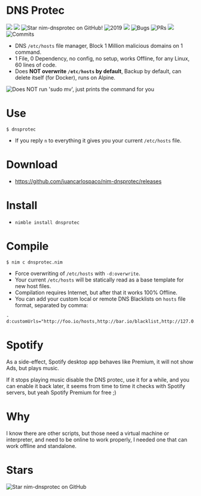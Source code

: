 # DNS Protec

![](https://img.shields.io/github/languages/top/juancarlospaco/nim-dnsprotec?style=for-the-badge)
![](https://img.shields.io/github/languages/count/juancarlospaco/nim-dnsprotec?logoColor=green&style=for-the-badge)
![](https://img.shields.io/github/stars/juancarlospaco/nim-dnsprotec?style=for-the-badge "Star nim-dnsprotec on GitHub!")
![](https://img.shields.io/maintenance/yes/2019?style=for-the-badge "2019")
![](https://img.shields.io/github/languages/code-size/juancarlospaco/nim-dnsprotec?style=for-the-badge)
![](https://img.shields.io/github/issues-raw/juancarlospaco/nim-dnsprotec?style=for-the-badge "Bugs")
![](https://img.shields.io/github/issues-pr-raw/juancarlospaco/nim-dnsprotec?style=for-the-badge "PRs")
![](https://img.shields.io/github/commit-activity/y/juancarlospaco/nim-dnsprotec?style=for-the-badge)
![](https://img.shields.io/github/last-commit/juancarlospaco/nim-dnsprotec?style=for-the-badge "Commits")

- DNS `/etc/hosts` file manager, Block 1 Million malicious domains on 1 command.
- 1 File, 0 Dependency, no config, no setup, works Offline, for any Linux, 60 lines of code.
- Does **NOT overwrite `/etc/hosts` by default**, Backup by default, can delete itself (for Docker), runs on Alpine.

![](https://raw.githubusercontent.com/juancarlospaco/nim-dnsprotec/master/temp.png "Does NOT run 'sudo mv', just prints the command for you")


# Use

```
$ dnsprotec
```

- If you reply `n` to everything it gives you your current `/etc/hosts` file.


# Download

- https://github.com/juancarlospaco/nim-dnsprotec/releases


# Install

- `nimble install dnsprotec`


# Compile

```
$ nim c dnsprotec.nim
```

- Force overwriting of `/etc/hosts` with `-d:overwrite`.
- Your current `/etc/hosts` will be statically read as a base template for new host files.
- Compilation requires Internet, but after that it works 100% Offline.
- You can add your custom local or remote DNS Blacklists on `hosts` file format, separated by comma:

```
-d:customUrls="http://foo.io/hosts,http://bar.io/blacklist,http://127.0.0.1/blockedDNS"
```


# Spotify

As a side-effect, Spotify desktop app behaves like Premium, it will not show Ads, but plays music.

If it stops playing music disable the DNS protec, use it for a while, and you can enable it back later,
it seems from time to time it checks with Spotify servers, but yeah Spotify Premium for free ;)


# Why

I know there are other scripts, but those need a virtual machine or interpreter,
and need to be online to work properly, I needed one that can work offline and standalone.


# Stars

![Star nim-dnsprotec on GitHub](https://starchart.cc/juancarlospaco/nim-dnsprotec.svg "Star nim-dnsprotec on GitHub!")

